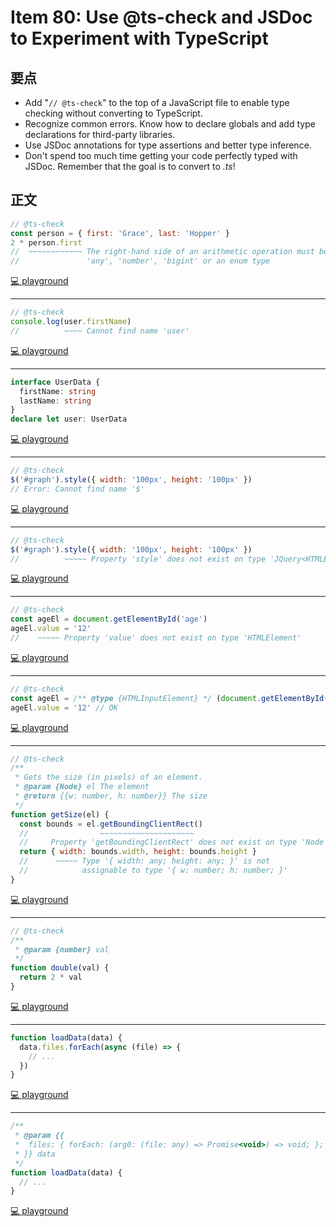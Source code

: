 # Item 80: Use @ts-check and JSDoc to Experiment with TypeScript

## 要点

- Add "`// @ts-check`" to the top of a JavaScript file to enable type checking without converting to TypeScript.
- Recognize common errors. Know how to declare globals and add type declarations for third-party libraries.
- Use JSDoc annotations for type assertions and better type inference.
- Don't spend too much time getting your code perfectly typed with JSDoc. Remember that the goal is to convert to _.ts_!

## 正文

```js
// @ts-check
const person = { first: 'Grace', last: 'Hopper' }
2 * person.first
//  ~~~~~~~~~~~~ The right-hand side of an arithmetic operation must be of type
//               'any', 'number', 'bigint' or an enum type
```

[💻 playground](https://www.typescriptlang.org/play/?ts=5.4.5&allowJs=true&noEmit=true#code/PTAEAEBcGcFoGMAWBTeBrAUPA9gO2pKAA7IBO0eoAvKAN4BmAluZAFygDkA4qQIbzIOAGlAAbXgXYcAEtiIlSHAL4BuDACZQAKmJkKuAHRMWGEKFAA-K9ZtXQAFRShSjAOaJIsRL1wATUNCMvsig2PSgPhEukIgAtsiQjPChCryJlLEArgSgAEYhYaCQAJ4kpmDmlVXVHD7Fwpy4mbH5iiIcuW6MuJAcoaQRuKDITbFFpcgYQA)

---

```js
// @ts-check
console.log(user.firstName)
//          ~~~~ Cannot find name 'user'
```

[💻 playground](https://www.typescriptlang.org/play/?ts=5.4.5&allowJs=true&noEmit=true#code/PTAEAEBcGcFoGMAWBTeBrAUPA9gO2tgDbIB0h2A5gBQCu0yATiQGYCWD0kAcgIYC2yAJQBuDCFATJUgH6zpoAMI9cubJFBtcAE1C5+yUAHI6jQxiA)

---

```ts
interface UserData {
  firstName: string
  lastName: string
}
declare let user: UserData
```

[💻 playground](https://www.typescriptlang.org/play/?ts=5.4.5&allowJs=true&noEmit=true#code/JYOwLgpgTgZghgYwgAgKoGdoBE5jsgbwChlkZgp0wA5OAWwgC5kqpQBzAbhOQBs4qtBs1YduAXyIATCAn5QUvCGGQBXTFGYZsuONyA)

---

```js
// @ts-check
$('#graph').style({ width: '100px', height: '100px' })
// Error: Cannot find name '$'
```

[💻 playground](https://www.typescriptlang.org/play/?ts=5.4.5&allowJs=true&noEmit=true#code/PTAEAEBcGcFoGMAWBTeBrAUAEgBQHIBiAcwCcBDAB0TwEoA6aSATwBtkcBvPAdwEsATSNQBcoPAEYADJIoAPPABoxKXkUSQ8oidLl4AvjQDcGEKACiJEgHsSogMJkAdo6uRQAM16P+oR2QC2yGJYeBhAA)

---

```js
// @ts-check
$('#graph').style({ width: '100px', height: '100px' })
//          ~~~~~ Property 'style' does not exist on type 'JQuery<HTMLElement>'
```

[💻 playground](https://www.typescriptlang.org/play/?ts=5.4.5&allowJs=true&noEmit=true#code/PTAEAEBcGcFoGMAWBTeBrAUAEgBQHIBiAcwCcBDAB0TwEoA6aSATwBtkcBvPAdwEsATSNQBcoPAEYADJIoAPPABoxKXkUSQ8oidLl4AvjQDcGEKDPmLAP2vXQABRIB7CshLMxjVsjyh+j5NCgAHaOkKDIsryMoI5BoMwuYgBSAIoArq5MADwAEgAqALIAMgCibAC2yEGQAHx4GEA)

---

```js
// @ts-check
const ageEl = document.getElementById('age')
ageEl.value = '12'
//    ~~~~~ Property 'value' does not exist on type 'HTMLElement'
```

[💻 playground](https://www.typescriptlang.org/play/?ts=5.4.5&strictNullChecks=false&allowJs=true&noEmit=true#code/PTAEAEBcGcFoGMAWBTeBrAUPA9gO2pKAIYDmyAogDagC8oAJtvAK4C2yukAdGZFcu04AhAJ4BJegAoA5KWTSAlAG4McqlwBuRSs2S1Q0gIwAmaSpChLoAH63boAAoAnbAAdkTyCINad8htjI0KC42ITIAB4AlgSgeKBe7gYAEgAqALIAMvyCkNIYQA)

---

```js
// @ts-check
const ageEl = /** @type {HTMLInputElement} */ (document.getElementById('age'))
ageEl.value = '12' // OK
```

[💻 playground](https://www.typescriptlang.org/play/?ts=5.4.5&strictNullChecks=false&allowJs=true&noEmit=true#code/PTAEAEBcGcFoGMAWBTeBrAUPA9gO2pKAIYDmyAogDagC8owAVAxJAJ4AOyoA3gBIAqAWQAyASVzsArpCrIAtslyQAvqAbAAFABNs8SQqUA6MjMrzFkAEKtRWjQHJSyewEoXAbgxOqhgG5FKSS46ewBGACZ7d1B6MAB5AGkMIA)

---

```js
// @ts-check
/**
 * Gets the size (in pixels) of an element.
 * @param {Node} el The element
 * @return {{w: number, h: number}} The size
 */
function getSize(el) {
  const bounds = el.getBoundingClientRect()
  //                ~~~~~~~~~~~~~~~~~~~~~
  //     Property 'getBoundingClientRect' does not exist on type 'Node'
  return { width: bounds.width, height: bounds.height }
  //      ~~~~~ Type '{ width: any; height: any; }' is not
  //            assignable to type '{ w: number; h: number; }'
}
```

[💻 playground](https://www.typescriptlang.org/play/?ts=5.4.5&strictNullChecks=false&allowJs=true&noEmit=true#code/PTAEAEBcGcFoGMAWBTeBrAUMAVNjptQBxZGUSFUaASwC9lQAKagO1AAdqAPZAG2gCUoAPYAzUAEM2fZAFtkLSADp8hcOwkAnCbNABvAHLCAJsgC+oPqAAqlGfMWqIm0gFdNbPXoDuALlAsrrIARsiaADSgiP6BIWFmFrYMNPSqwBiirizwkNTCbADmpADKdMiMfEJ6+KDw+dCQoMHCWcbQoAC8lrxKRZAAQi0sxqwFAMK81AqQAEqokIwCANw1IKDrG5tboAB+e-sHh0erYJsACprC7GGQAJ6gAOR9g62jE1OKczkPoMbCyO0WMJGsguNQGiI2Hdro8jKYHjUXJB3J5vNRjBR-M1WtAlGiMYhIihqAVEJAsUM2kpiaTIGYVus1ltDjZbjCHnpQPjMZIWLcllFkCSyf4pPzQGYfuCAsCTttthJoDQCiwJMFeAxIMJyGyGByuTEgqFNALogEjWEBZKMGYMEA)

---

```js
// @ts-check
/**
 * @param {number} val
 */
function double(val) {
  return 2 * val
}
```

[💻 playground](https://www.typescriptlang.org/play/?ts=5.4.5&strictNullChecks=false&allowJs=true&noEmit=true#code/PTAEAEBcGcFoGMAWBTeBrAUMAVNjpsIAHAQwCcSBbUAbwDsBXSgI2TIF9QA3EgG32zAMAMwZ14kAJYB7OqAAm0hs17IAFD14BKWvlBlkkBmTkAmAtz4BuDOwxA)

---

```ts
function loadData(data) {
  data.files.forEach(async (file) => {
    // ...
  })
}
```

[💻 playground](https://www.typescriptlang.org/play/?ts=5.4.5&strictNullChecks=false&allowJs=true&noEmit=true&noImplicitAny=false#code/GYVwdgxgLglg9mABAGzgQwCYBE1TQCg1zQEpEBvAKEUSLwDpgZkBTAZ0bgCcBRNCABb40bAJ6RETVogC8APgrUaiAPQrE9TUoC+JANyVtlIA)

---

```ts
/**
 * @param {{
 *  files: { forEach: (arg0: (file: any) => Promise<void>) => void; };
 * }} data
 */
function loadData(data) {
  // ...
}
```

[💻 playground](https://www.typescriptlang.org/play/?ts=5.4.5&strictNullChecks=false&allowJs=true&noEmit=true&noImplicitAny=false#code/PQKhCgAIUgBAHAhgJ0QW0gb01GkBmAlgDYCmAzgFxYED2yAoogMYAW1AFCgOYAMnRMtUQA7AJ4BKSAF4AfJAAKyWmkLlSAHgButQgBNZUuZB36A3JAC+Z3FcuQ9iAC6JcwcPgCuI5k8K0RSGJaRD0AEWdEDkcXKRxISGBgSAA6NPBLcCA)
